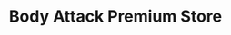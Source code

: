 ---
title: "Body Attack Premium Store"
url: /berlin/body-attack-premium-store/
shop: Nahrungsergänzung
---